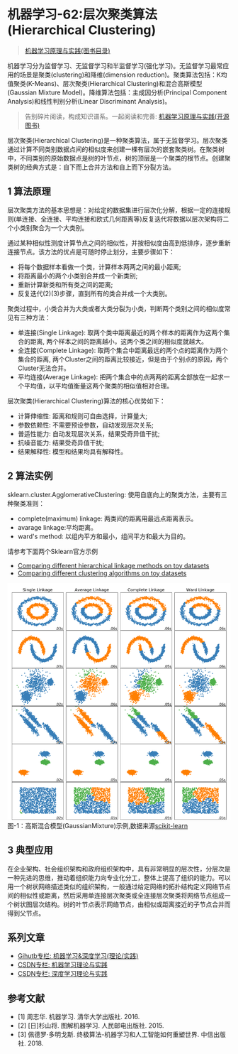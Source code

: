 # 机器学习-62:层次聚类算法(Hierarchical Clustering)

> [机器学习原理与实践(图书目录)](https://blog.csdn.net/shareviews/article/details/83030331)

机器学习分为监督学习、无监督学习和半监督学习(强化学习)。无监督学习最常应用的场景是聚类(clustering)和降维(dimension reduction)。聚类算法包括：K均值聚类(K-Means)、层次聚类(Hierarchical Clustering)和混合高斯模型(Gaussian Mixture Model)。降维算法包括：主成因分析(Principal Component Analysis)和线性判别分析(Linear Discriminant Analysis)。

> 告别碎片阅读，构成知识谱系。一起阅读和完善: [机器学习原理与实践(开源图书)](https://github.com/media-tm/MTOpenML)

层次聚类(Hierarchical Clustering)是一种聚类算法，属于无监督学习。层次聚类通过计算不同类别数据点间的相似度来创建一棵有层次的嵌套聚类树。在聚类树中，不同类别的原始数据点是树的叶节点，树的顶层是一个聚类的根节点。创建聚类树的经典方式是：自下而上合并方法和自上而下分裂方法。

## 1 算法原理

层次聚类方法的基本思想是：对给定的数据集进行层次化分解，根据一定的连接规则(单连接、全连接、平均连接和欧式几何距离等)反复迭代将数据以层次架构将二个小类别聚合为一个大类别。

通过某种相似性测度计算节点之间的相似性，并按相似度由高到低排序，逐步重新连接节点。该方法的优点是可随时停止划分，主要步骤如下：

- 将每个数据样本看做一个类，计算样本两两之间的最小距离;
- 将距离最小的两个小类别合并成一个新类别;
- 重新计算新类和所有类之间的距离;
- 反复迭代(2)(3)步骤，直到所有的类合并成一个大类别。

聚类过程中，小类合并为大类或者大类分裂为小类，判断两个类别之间的相似度常见有三种方法：

- 单连接(Single Linkage): 取两个类中距离最近的两个样本的距离作为这两个集合的距离, 两个样本之间的距离越小，这两个类之间的相似度就越大。
- 全连接(Complete Linkage): 取两个集合中距离最远的两个点的距离作为两个集合的距离, 两个Cluster之间的距离比较接近，但是由于个别点的原因，两个Cluster无法合并。
- 平均连接(Average Linkage): 把两个集合中的点两两的距离全部放在一起求一个平均值，以平均值衡量这两个聚类的相似值相对合理。

层次聚类(Hierarchical Clustering)算法的核心优势如下：

- 计算伸缩性: 距离和规则可自由选择，计算量大;
- 参数依赖性: 不需要预设参数，自动发现层次关系;
- 普适性能力: 自动发现层次关系，结果受奇异值干扰;
- 抗噪音能力: 结果受奇异值干扰;
- 结果解释性: 模型和结果均具有解释性。

## 2 算法实例

sklearn.cluster.AgglomerativeClustering: 使用自底向上的聚类方法，主要有三种聚类准则：

- complete(maximum) linkage: 两类间的距离用最远点距离表示。
- avarage linkage:平均距离。
- ward's method: 以组内平方和最小，组间平方和最大为目的。

请参考下面两个Sklearn官方示例

- [Comparing different hierarchical linkage methods on toy datasets](http://scikit-learn.org/stable/auto_examples/cluster/plot_linkage_comparison.html)
- [Comparing different clustering algorithms on toy datasets](http://scikit-learn.org/stable/auto_examples/cluster/plot_cluster_comparison.html)

![层次聚类(Hierarchical Clustering)](../images/62-sklearn-cluster-agglomerative-clustering.png)
图-1：高斯混合模型(GaussianMixture)示例,数据来源[scikit-learn](http://scikit-learn.org)

## 3 典型应用

在企业架构、社会组织架构和政府组织架构中，具有非常明显的层次性，分层次是一种先进的思维，推动着组织能力向专业化分工，整体上提高了组织的能力。可以用一个树状网络描述类似的组织架构，一般通过给定网络的拓扑结构定义网络节点间的相似性或距离，然后采用单连接层次聚类或全连接层次聚类将网络节点组成一个树状图层次结构。树的叶节点表示网络节点，由相似或距离接近的子节点合并而得到父节点。

## 系列文章

- [Gihutb专栏: 机器学习&深度学习(理论/实践)](https://github.com/media-tm/MTOpenML)
- [CSDN专栏: 机器学习理论与实践](https://blog.csdn.net/column/details/27839.html)
- [CSDN专栏: 深度学习理论与实践](https://blog.csdn.net/column/details/27839.html)

## 参考文献

- [1] 周志华. 机器学习. 清华大学出版社. 2016.
- [2] [日]杉山将. 图解机器学习. 人民邮电出版社. 2015.
- [3] 佩德罗·多明戈斯. 终极算法-机器学习和人工智能如何重塑世界. 中信出版社. 2018.
